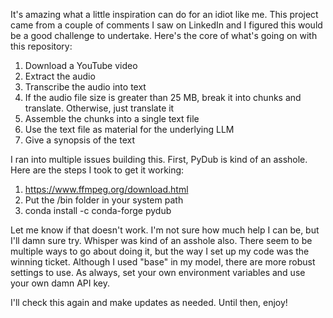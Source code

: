 It's amazing what a little inspiration can do for an idiot like me. This project came from a couple of comments I saw on LinkedIn and I figured this would be a good challenge to undertake. 
Here's the core of what's going on with this repository:

1) Download a YouTube video
2) Extract the audio
3) Transcribe the audio into text
4) If the audio file size is greater than 25 MB, break it into chunks and translate. Otherwise, just translate it
5) Assemble the chunks into a single text file
6) Use the text file as material for the underlying LLM
7) Give a synopsis of the text

I ran into multiple issues building this. First, PyDub is kind of an asshole. Here are the steps I took to get it working:
1) https://www.ffmpeg.org/download.html
2) Put the /bin folder in your system path
3) conda install -c conda-forge pydub

Let me know if that doesn't work. I'm not sure how much help I can be, but I'll damn sure try. Whisper was kind of an asshole also. 
There seem to be multiple ways to go about doing it, but the way I set up my code was the winning ticket. Although I used "base" in
my model, there are more robust settings to use. As always, set your own environment variables and use your own damn API key. 

I'll check this again and make updates as needed. Until then, enjoy!
